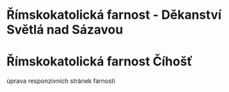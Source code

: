 # Římskokatolická farnost - Děkanství Světlá nad Sázavou
# Římskokatolická farnost Číhošť
úprava responzivních stránek farnosti
